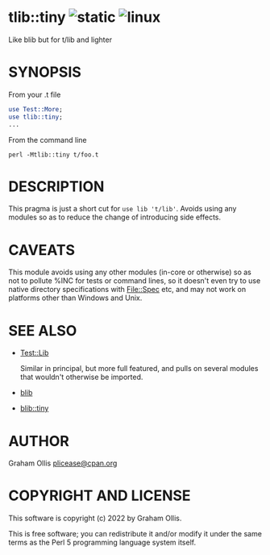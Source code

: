 # tlib::tiny ![static](https://github.com/uperl/tlib-tiny/workflows/static/badge.svg) ![linux](https://github.com/uperl/tlib-tiny/workflows/linux/badge.svg)

Like blib but for t/lib and lighter

# SYNOPSIS

From your .t file

```perl
use Test::More;
use tlib::tiny;
...
```

From the command line

```
perl -Mtlib::tiny t/foo.t
```

# DESCRIPTION

This pragma is just a short cut for `use lib 't/lib'`.
Avoids using any modules so as to reduce the change of
introducing side effects.

# CAVEATS

This module avoids using any other modules (in-core or otherwise) so as
not to pollute %INC for tests or command lines, so it doesn't
even try to use native directory specifications with [File::Spec](https://metacpan.org/pod/File::Spec) etc,
and may not work on platforms other than Windows and Unix.

# SEE ALSO

- [Test::Lib](https://metacpan.org/pod/Test::Lib)

    Similar in principal, but more full featured, and pulls on several
    modules that wouldn't otherwise be imported.

- [blib](https://metacpan.org/pod/blib)
- [blib::tiny](https://metacpan.org/pod/blib::tiny)

# AUTHOR

Graham Ollis <plicease@cpan.org>

# COPYRIGHT AND LICENSE

This software is copyright (c) 2022 by Graham Ollis.

This is free software; you can redistribute it and/or modify it under
the same terms as the Perl 5 programming language system itself.

